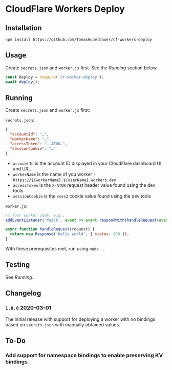 # CloudFlare Workers Deploy

## Installation

`npm install https://github.com/TomasHubelbauer/cf-workers-deploy`

## Usage

Create `secrets.json` and `worker.js` first.
See the *Running* section below.

```javascript
const deploy = require('cf-worker-deploy');
await deploy();
```

## Running

Create `secrets.json` and `worker.js` first:

`secrets.json`:
```json
{
  "accountId": "…",
  "workerName": "…",
  "accessToken": "…-ATOK…",
  "sessionCookie": "…"
}
```

- `accountId` is the account ID displayed in your CloudFlare dashboard UI and URL
- `workerName` is the name of you worker - `https://${workerName}.${userName}.workers.dev`
- `accessToken` is the `X-ATOK` request header value found using the dev tools
- `sessionCookie` is the `vses2` cookie value found using the dev tools

`worker.js`:
```javascript
// Your worker code, e.g.:
addEventListener('fetch', event => event.respondWith(handleRequest(event.request)));

async function handleRequest(request) {
  return new Response('hello world', { status: 200 });
}
```

With these prerequisites met, run using `node .`.

## Testing

See *Running*.

## Changelog

### `1.0.0` 2020-03-01

The initial release with support for deploying a worker with no bindings based
on `secrets.json` with manually obtained values.

## To-Do

### Add support for namespace bindings to enable preserving KV bindings
